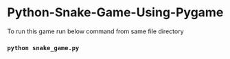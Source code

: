 # Python-Snake-Game-Using-Pygame

To run this game run below command from same file directory

### `python snake_game.py`
